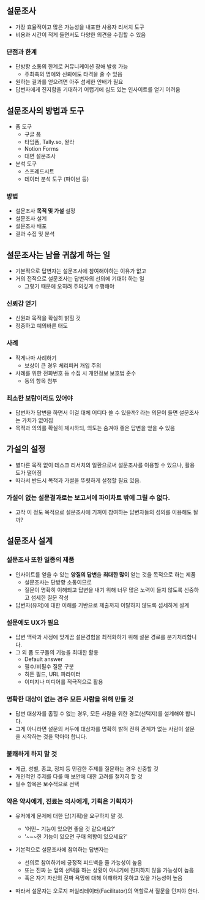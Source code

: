 ## 설문조사

- 가장 효율적이고 많은 가능성을 내포한 사용자 리서치 도구
- 비용과 시간이 적게 들면서도 다양한 의견을 수집할 수 있음

### 단점과 한계

- 단방향 소통의 한계로 커뮤니케이션 장애 발생 가능
	- 주최측의 명예와 신뢰에도 타격을 줄 수 있음
- 원하는 결과를 얻으려면 아주 섬세한 안배가 필요
- 답변자에게 진지함을 기대하기 어렵기에 심도 있는 인사이트를 얻기 어려움

## 설문조사의 방법과 도구

- 폼 도구
	- 구글 폼
	- 타입폼, Tally.so, 왈라
	- Notion Forms
	- 대면 설문조사
- 분석 도구
	- 스프레드시트
	- 데이터 분석 도구 (파이썬 등)

### 방법

- 설문조사 **목적 및 가설** 설정
- 설문조사 설계 
- 설문조사 배포
- 결과 수집 및 분석

## 설문조사는 남을 귀찮게 하는 일

- 기본적으로 답변자는 설문조사에 참여해야하는 이유가 없고
- 거의 전적으로 설문조사는 답변자의 선의에 기대야 하는 일
	- 그렇기 때문에 오히려 주의깊게 수행해야

### 신뢰감 얻기

- 신원과 목적을 확실히 밝힐 것
- 정중하고 예의바른 태도

### 사례

- 작게나마 사례하기
	- 보상이 큰 경우 체리피커 개입 주의
- 사례를 위한 전화번호 등 수집 시 개인정보 보호법 준수
	- 동의 항목 첨부

### 최소한 보람이라도 있어야

- 답변자가 답변을 하면서 이걸 대체 어디다 쓸 수 있을까? 라는 의문이 들면 설문조사는 가치가 없어짐
- 목적과 의의를 확실히 제시하되, 의도는 숨겨야 좋은 답변을 얻을 수 있음

## 가설의 설정

- 별다른 목적 없이 데스크 리서치의 일환으로써 설문조사를 이용할 수 있으나, 활용도가 떨어짐
- 따라서 반드시 목적과 가설을 뚜렷하게 설정할 필요 있음.

### 가설이 없는 설문결과로는 보고서에 파이차트 밖에 그릴 수 없다.

- 고작 이 정도 목적으로 설문조사에 기꺼이 참여하는 답변자들의 성의를 이용해도 될까?

## 설문조사 설계

### 설문조사 또한 일종의 제품

- 인사이트를 얻을 수 있는 **양질의 답변**을 **최대한 많이** 얻는 것을 목적으로 하는 제품
	- 설문조사는 단방향 소통이므로
	- 질문이 명확히 이해되고 답변을 내기 위해 너무 많은 노력이 들지 않도록 신중하고 섬세한 질문 작성
- 답변자(유저)에 대한 이해를 기반으로 제출까지 이탈하지 않도록 섬세하계 설계

### 설문에도 UX가 필요

- 답변 맥락과 사정에 맞게끔 설문경험을 최적화하기 위해 설문 경로를 분기처리합니다.
- 그 외 폼 도구들의 기능을 최대한 활용
	- Default answer
	- 필수/비필수 질문 구분
	- 히든 필드, URL 파라미터
	- 이미지나 미디어를 적극적으로 활용

### 명확한 대상이 없는 경우 모든 사람을 위해 만들 것

- 답변 대상자를 좁힐 수 없는 경우, 모든 사람을 위한 경로(선택지)를 설계해야 합니다.
- 그게 아니라면 설문의 서두에 대상자를 명확히 밝혀 전혀 관계가 없는 사람이 설문을 시작하는 것을 막아야 합니다.

### 불쾌하게 하지 말 것

- 계급, 성별, 종교, 정치 등 민감한 주제를 질문하는 경우 신중할 것
- 개인적인 주제를 다룰 때 보안에 대한 고려를 철저히 할 것
- 필수 항목은 보수적으로 선택

### 약은 약사에게, 진료는 의사에게, 기획은 기획자가

- 유저에게 문제에 대한 답(기획)을 요구하지 말 것.
	- '어떤~ 기능이 있으면 좋을 것 같으세요?'
	- '\~\~\~한 기능이 있으면 구매 의향이 있으세요?'

- 기본적으로 설문조사에 참여하는 답변자는
	- 선의로 참여하기에 긍정적 피드백을 줄 가능성이 높음
	- 또는 진짜 눈 앞의 선택을 하는 상황이 아니기에 진지하지 않을 가능성이 높음
	- 혹은 자기 자신의 진짜 욕망에 대해 이해하지 못하고 있을 가능성이 높음

- 따라서 설문자는 오로지 퍼실리테이터(Facilitator)의 역할로서 질문을 던져야 한다.